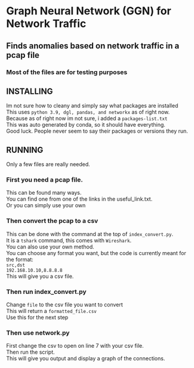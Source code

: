 # Graph Neural Network (GGN) for Network Traffic
## Finds anomalies based on network traffic in a pcap file
### Most of the files are for testing purposes
## INSTALLING
Im not sure how to cleany and simply say what packages are installed<br>
This uses `python 3.9, dgl, pandas, and networkx` as of right now.<br>
Because as of right now im not sure, i added a `packages-list.txt`<br>
This was auto generated by conda, so it should have everything.<br>
Good luck. People never seem to say their packages or versions they run.<br>
## RUNNING
Only a few files are really needed.<br>
### First you need a pcap file.
This can be found many ways.<br>
You can find one from one of the links in the useful_link.txt.<br>
Or you can simply use your own<br>
### Then convert the pcap to a csv
This can be done with the command at the top of `index_convert.py`.<br>
It is a `tshark` command, this comes with `Wireshark`.<br>
You can also use your own method.<br>
You can choose any format you want, but the code is currently meant for the format:<br>
`src,dst`<br>
`192.168.10.10,8.8.8.8`<br>
This will give you a csv file.<br>
### Then run index_convert.py
Change `file` to the csv file you want to convert<br>
This will return a `formatted_file.csv`<br>
Use this for the next step<br>
### Then use network.py
First change the csv to open on line 7 with your csv file.<br>
Then run the script.<br>
This will give you output and display a graph of the connections.<br>
